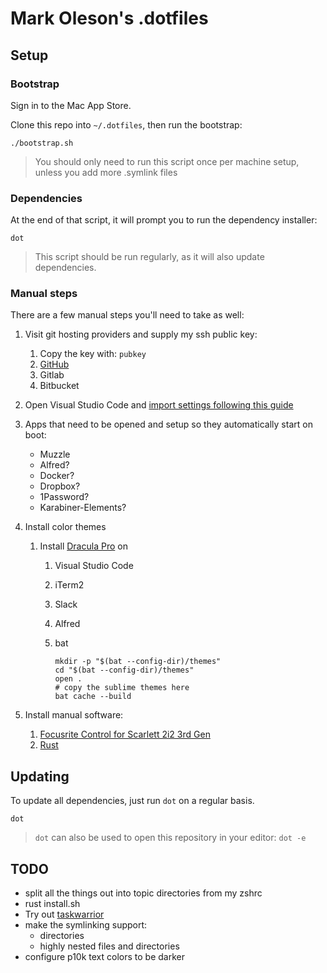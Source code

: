 # Mark Oleson's .dotfiles

## Setup

### Bootstrap

Sign in to the Mac App Store.

Clone this repo into `~/.dotfiles`, then run the bootstrap:

```shell
./bootstrap.sh
```

> You should only need to run this script once per machine setup, unless you add more .symlink files

### Dependencies

At the end of that script, it will prompt you to run the dependency installer:

```shell
dot
```

> This script should be run regularly, as it will also update dependencies.

### Manual steps

There are a few manual steps you'll need to take as well:

1. Visit git hosting providers and supply my ssh public key:
   1. Copy the key with: `pubkey`
   2. [GitHub](https://github.com/settings/keys)
   3. Gitlab
   4. Bitbucket

2. Open Visual Studio Code and [import settings following this guide](vscode/settings.md)

3. Apps that need to be opened and setup so they automatically start on boot:
   - Muzzle
   - Alfred?
   - Docker?
   - Dropbox?
   - 1Password?
   - Karabiner-Elements?

4. Install color themes
   1. Install [Dracula Pro](https://gumroad.com/d/5dc3bcd1468b4d634b838a351b38457a) on
      1. Visual Studio Code
      2. iTerm2
      3. Slack
      4. Alfred
      5. bat

         ```shell
         mkdir -p "$(bat --config-dir)/themes"
         cd "$(bat --config-dir)/themes"
         open .
         # copy the sublime themes here
         bat cache --build
         ```

5. Install manual software:
   1. [Focusrite Control for Scarlett 2i2 3rd Gen](https://customer.focusritegroup.com/en/support/downloads?brand=Focusrite&product_by_type=1361&download_type=software)
   2. [Rust](https://www.rust-lang.org/tools/install)

## Updating

To update all dependencies, just run `dot` on a regular basis.

```shell
dot
```

> `dot` can also be used to open this repository in your editor: `dot -e`

## TODO

- split all the things out into topic directories from my zshrc
- rust install.sh
- Try out [taskwarrior](https://taskwarrior.org/)
- make the symlinking support:
  - directories
  - highly nested files and directories
- configure p10k text colors to be darker
